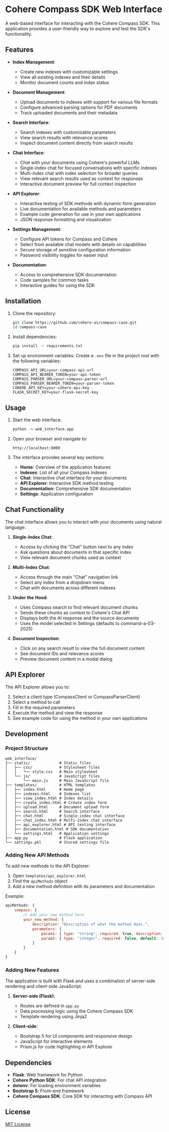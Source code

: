 # Cohere Compass SDK Web Interface

A web-based interface for interacting with the Cohere Compass SDK. This application provides a user-friendly way to explore and test the SDK's functionality.

## Features

- **Index Management**: 
  - Create new indexes with customizable settings
  - View all existing indexes and their details
  - Monitor document counts and index status

- **Document Management**: 
  - Upload documents to indexes with support for various file formats
  - Configure advanced parsing options for PDF documents
  - Track uploaded documents and their metadata

- **Search Interface**: 
  - Search indexes with customizable parameters
  - View search results with relevance scores
  - Inspect document content directly from search results

- **Chat Interface**:
  - Chat with your documents using Cohere's powerful LLMs
  - Single-index chat for focused conversations with specific indexes
  - Multi-index chat with index selection for broader queries
  - View relevant search results used as context for responses
  - Interactive document preview for full context inspection

- **API Explorer**: 
  - Interactive testing of SDK methods with dynamic form generation
  - Live documentation for available methods and parameters
  - Example code generation for use in your own applications
  - JSON response formatting and visualization

- **Settings Management**:
  - Configure API tokens for Compass and Cohere
  - Select from available chat models with details on capabilities
  - Secure storage of sensitive configuration information
  - Password visibility toggles for easier input

- **Documentation**: 
  - Access to comprehensive SDK documentation
  - Code samples for common tasks
  - Interactive guides for using the SDK

## Installation

1. Clone the repository:
   ```bash
   git clone https://github.com/cohere-ai/compass-case.git
   cd compass-case
   ```

2. Install dependencies:
   ```bash
   pip install -r requirements.txt
   ```

3. Set up environment variables:
   Create a `.env` file in the project root with the following variables:
   ```
   COMPASS_API_URL=your-compass-api-url
   COMPASS_API_BEARER_TOKEN=your-api-token
   COMPASS_PARSER_URL=your-compass-parser-url
   COMPASS_PARSER_BEARER_TOKEN=your-parser-token
   COHERE_API_KEY=your-cohere-api-key
   FLASK_SECRET_KEY=your-flask-secret-key
   ```

## Usage

1. Start the web interface:
   ```bash
   python -m web_interface.app
   ```

2. Open your browser and navigate to:
   ```
   http://localhost:8000
   ```

3. The interface provides several key sections:
   - **Home**: Overview of the application features
   - **Indexes**: List of all your Compass indexes
   - **Chat**: Interactive chat interface for your documents
   - **API Explorer**: Interactive SDK method testing
   - **Documentation**: Comprehensive SDK documentation
   - **Settings**: Application configuration

## Chat Functionality

The chat interface allows you to interact with your documents using natural language:

1. **Single-Index Chat**:
   - Access by clicking the "Chat" button next to any index
   - Ask questions about documents in that specific index
   - View relevant document chunks used as context

2. **Multi-Index Chat**:
   - Access through the main "Chat" navigation link
   - Select any index from a dropdown menu
   - Chat with documents across different indexes

3. **Under the Hood**:
   - Uses Compass search to find relevant document chunks
   - Sends these chunks as context to Cohere's Chat API
   - Displays both the AI response and the source documents
   - Uses the model selected in Settings (defaults to command-a-03-2025)

4. **Document Inspection**:
   - Click on any search result to view the full document content
   - See document IDs and relevance scores
   - Preview document content in a modal dialog

## API Explorer

The API Explorer allows you to:

1. Select a client type (CompassClient or CompassParserClient)
2. Select a method to call
3. Fill in the required parameters
4. Execute the method and view the response
5. See example code for using the method in your own applications

## Development

### Project Structure

```
web_interface/
├── static/             # Static files
│   ├── css/            # Stylesheet files
│   │   └── style.css   # Main stylesheet
│   └── js/             # JavaScript files
│       └── main.js     # Main JavaScript file
├── templates/          # HTML templates
│   ├── index.html      # Home page
│   ├── indexes.html    # Indexes list
│   ├── view_index.html # Index details
│   ├── create_index.html # Create index form
│   ├── upload.html     # Document upload form
│   ├── search.html     # Search interface
│   ├── chat.html       # Single-index chat interface
│   ├── chat_index.html # Multi-index chat interface
│   ├── api_explorer.html # API testing interface
│   ├── documentation.html # SDK documentation
│   └── settings.html   # Application settings
├── app.py              # Flask application
└── settings.pkl        # Stored settings file
```

### Adding New API Methods

To add new methods to the API Explorer:

1. Open `templates/api_explorer.html`
2. Find the `apiMethods` object
3. Add a new method definition with its parameters and documentation

Example:
```javascript
apiMethods: {
    compass: {
        // Add your new method here
        your_new_method: {
            description: "Description of what the method does.",
            parameters: {
                param1: { type: "string", required: true, description: "Description of param1." },
                param2: { type: "integer", required: false, default: 10, description: "Description of param2." }
            }
        }
    }
}
```

### Adding New Features

The application is built with Flask and uses a combination of server-side rendering and client-side JavaScript:

1. **Server-side (Flask)**:
   - Routes are defined in `app.py`
   - Data processing logic using the Cohere Compass SDK
   - Template rendering using Jinja2

2. **Client-side**:
   - Bootstrap 5 for UI components and responsive design
   - JavaScript for interactive elements
   - Prism.js for code highlighting in API Explorer

## Dependencies

- **Flask**: Web framework for Python
- **Cohere Python SDK**: For chat API integration
- **dotenv**: For loading environment variables
- **Bootstrap 5**: Front-end framework
- **Cohere Compass SDK**: Core SDK for interacting with Compass API

## License

[MIT License](../LICENSE) 